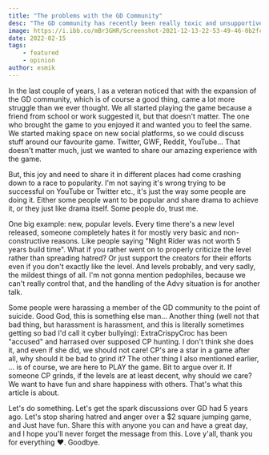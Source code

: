 ```yaml
---
title: "The problems with the GD Community"
desc: "The GD community has recently been really toxic and unsupportive, so I decided to speak up about it."
image: https://i.ibb.co/mBr3GHR/Screenshot-2021-12-13-22-53-49-46-0b2fce7a16bf2b728d6ffa28c8d60efb-2.jpg
date: 2022-02-15
tags:
    - featured
    - opinion
author: esmik
---
```


In the last couple of years, I as a veteran noticed that with the expansion of the GD community, which is of course a good thing, came a lot more struggle than we ever thought. We all started playing the game because a friend from school or work suggested it, but that doesn't matter. The one who brought the game to you enjoyed it and wanted you to feel the same. We started making space on new social platforms, so we could discuss stuff around our favourite game. Twitter, GWF, Reddit, YouTube... That doesn't matter much, just we wanted to share our amazing experience with the game. 

But, this joy and need to share it in different places had come crashing down to a race to popularity. I'm not saying it's wrong trying to be successful on YouTube or Twitter etc., it's just the way some people are doing it. Either some people want to be popular and share drama to achieve it, or they just like drama itself. Some people do, trust me. 

One big example: new, popular levels. Every time there's a new level released, someone completely hates it for mostly very basic and non-constructive reasons. Like people saying "Night Rider was not worth 5 years build time". What if you rather went on to properly criticize the level rather than spreading hatred? Or just support the creators for their efforts even if you don't exactly like the level. And levels probably, and very sadly, the mildest things of all. I'm not gonna mention pedophiles, because we can't really control that, and the handling of the Advy situation is for another talk.

Some people were harassing a member of the GD community to the point of suicide. Good God, this is something else man... Another thing (well not that bad thing, but harassment is harassment, and this is literally sometimes getting so bad I'd call it cyber bullying): ExtraCrispyCroc has been "accused" and harrased over supposed CP hunting. I don't think she does it, and even if she did, we should not care! CP's are a star in a game after all, why should it be bad to grind it? The other thing I also mentioned earlier, ... is of course, we are here to PLAY the game. Bit to argue over it. If someone CP grinds, if the levels are at least decent, why should we care? We want to have fun and share happiness with others. That's what this article is about.

Let's do something. Let's get the spark discussions over GD had 5 years ago. Let's stop sharing hatred and anger over a $2 square jumping game, and Just have fun. Share this with anyone you can and have a great day, and I hope you'll never forget the message from this. Love y'all, thank you for everything ❤️. Goodbye.
